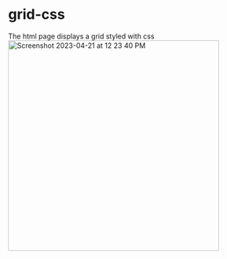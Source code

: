 # grid-css
The html page displays a grid styled with css 
<img width="429" alt="Screenshot 2023-04-21 at 12 23 40 PM" src="https://user-images.githubusercontent.com/121530929/233697722-b50c94a1-4ac8-4c93-9c91-d15db2aa8c4c.png">
